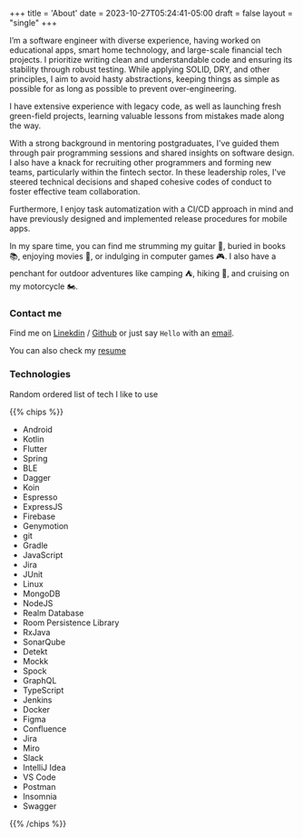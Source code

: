 +++
title = 'About'
date = 2023-10-27T05:24:41-05:00
draft = false
layout = "single"
+++

I’m a software engineer with diverse experience, having worked on educational apps, smart home technology, and large-scale financial tech projects. I prioritize writing clean and understandable code and ensuring its stability through robust testing. While applying SOLID, DRY, and other principles, I aim to avoid hasty abstractions, keeping things as simple as possible for as long as possible to prevent over-engineering.

I have extensive experience with legacy code, as well as launching fresh green-field projects, learning valuable lessons from mistakes made along the way.

With a strong background in mentoring postgraduates, I've guided them through pair programming sessions and shared insights on software design. I also have a knack for recruiting other programmers and forming new teams, particularly within the fintech sector. In these leadership roles, I've steered technical decisions and shaped cohesive codes of conduct to foster effective team collaboration.

Furthermore, I enjoy task automatization with a CI/CD approach in mind and have previously designed and implemented release procedures for mobile apps.

In my spare time, you can find me strumming my guitar 🎸, buried in books 📚, enjoying movies 🎥, or indulging in computer games 🎮. I also have a penchant for outdoor adventures like camping ⛺, hiking 🌄, and cruising on my motorcycle 🏍️.

### Contact me

Find me on [Linekdin](https://www.linkedin.com/in/aswiderski/) / [Github](https://github.com/asvid) or just say `Hello` with an
[email](mailto:adam.swiderski89@gmail.com).

You can also check my [resume](/assets/cv.pdf)

### Technologies

Random ordered list of tech I like to use

{{% chips %}}

- Android
- Kotlin
- Flutter
- Spring
- BLE
- Dagger
- Koin
- Espresso
- ExpressJS
- Firebase
- Genymotion
- git
- Gradle
- JavaScript
- Jira
- JUnit
- Linux
- MongoDB
- NodeJS
- Realm Database
- Room Persistence Library
- RxJava
- SonarQube
- Detekt
- Mockk
- Spock
- GraphQL
- TypeScript
- Jenkins
- Docker
- Figma
- Confluence
- Jira
- Miro
- Slack
- IntelliJ Idea
- VS Code
- Postman
- Insomnia
- Swagger

{{% /chips %}}
